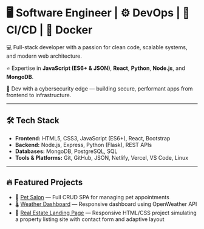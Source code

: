 # 🖥️ Software Engineer | ⚙️ DevOps | 🔁 CI/CD | 🐳 Docker

💻 Full-stack developer with a passion for clean code, scalable systems, and modern web architecture.

⭐ Expertise in **JavaScript (ES6+ & JSON)**, **React**, **Python**, **Node.js**, and **MongoDB**.  

🔐 Dev with a cybersecurity edge — building secure, performant apps from frontend to infrastructure.

---

## 🛠️ Tech Stack

- **Frontend:** HTML5, CSS3, JavaScript (ES6+), React, Bootstrap  
- **Backend:** Node.js, Express, Python (Flask), REST APIs  
- **Databases:** MongoDB, PostgreSQL, SQL  
- **Tools & Platforms:** Git, GitHub, JSON, Netlify, Vercel, VS Code, Linux

---

## 🔥 Featured Projects

- 🐩 [Pet Salon](https://github.com/CodeMagicianEquinox/Pet-Salon) — Full CRUD SPA for managing pet appointments  
- 🌡️ [Weather Dashboard](#) — Responsive dashboard using OpenWeather API
- 🏡 [Real Estate Landing Page](https://github.com/CodeMagicianEquinox/Real-Estate-main) — Responsive HTML/CSS project simulating a property listing site with contact form and adaptive layout

